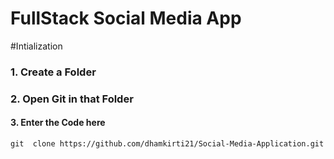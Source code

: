 # FullStack Social Media App

#Intialization

<h3> 1. Create a Folder </h3>
<h3> 2. Open Git in that Folder </h3>
<h4> 3. Enter the Code here </h4>
<code>git  clone https://github.com/dhamkirti21/Social-Media-Application.git </code>


